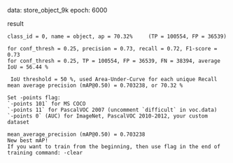 data: store_object_9k
epoch: 6000

result

    class_id = 0, name = object, ap = 70.32%   	 (TP = 100554, FP = 36539) 

    for conf_thresh = 0.25, precision = 0.73, recall = 0.72, F1-score = 0.73 
    for conf_thresh = 0.25, TP = 100554, FP = 36539, FN = 38394, average IoU = 56.44 % 

     IoU threshold = 50 %, used Area-Under-Curve for each unique Recall 
    mean average precision (mAP@0.50) = 0.703238, or 70.32 % 

    Set -points flag:
    `-points 101` for MS COCO 
    `-points 11` for PascalVOC 2007 (uncomment `difficult` in voc.data) 
    `-points 0` (AUC) for ImageNet, PascalVOC 2010-2012, your custom dataset

    mean_average_precision (mAP@0.50) = 0.703238 
    New best mAP!
    If you want to train from the beginning, then use flag in the end of training command: -clear 

